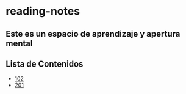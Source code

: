 # reading-notes

##  Este es un espacio de aprendizaje y apertura mental

## Lista de Contenidos
- [102](./102/)
- [201](./201/)